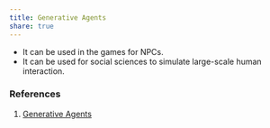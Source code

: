 ```yaml
---
title: Generative Agents
share: true
---
```


* It can be used in the games for NPCs.
* It can be used for social sciences to simulate large-scale human interaction.

### References

1. [Generative Agents](https://hai.stanford.edu/news/computational-agents-exhibit-believable-humanlike-behavior?utm_campaign=etb&utm_medium=newsletter&utm_source=morning_brew)
